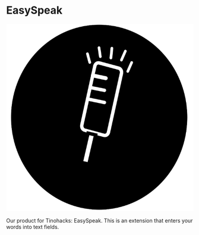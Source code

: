 # EasySpeak
![logo](https://github.com/Jsbbvk/EasySpeak/blob/master/EasySpeakExtension/icon.png)

Our product for Tinohacks: EasySpeak. This is an extension that enters your words into text fields.
